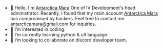 - 👋 Hello, I'm [Antarctica Mara](https://github.com/antarcticamara) One of IV Development's head administrator. Recently, I found that my main account [Antarctica Mara](https://github.com/antarcticamara) has compromised by hackers. Feel free to contact me antarcticamara@gmail.com for inquiries.
- 👀 I’m interested in coding.
- 🌱 I’m currently learning python & c# language.
- 💞️ I’m looking to collaborate on discord developer team.

<!---
automatedmara/automatedmara is a ✨ special ✨ repository because its `README.md` (this file) appears on your GitHub profile.
You can click the Preview link to take a look at your changes.
--->
